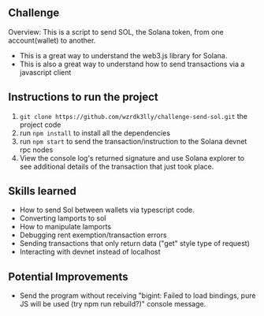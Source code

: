 ## Challenge
Overview: This is a script to send SOL, the Solana token, from one account(wallet) to another. 

- This is a great way to understand the web3.js library for Solana. 
- This is also a great way to understand how to send transactions via a javascript client


## Instructions to run the project
1. `git clone https://github.com/wzrdk3lly/challenge-send-sol.git` the project code 
2. run `npm install` to install all the dependencies
3. run `npm start` to send the transaction/instruction to the Solana devnet rpc nodes
4. View the console log's returned signature and use Solana explorer to see additional details of the transaction that just took place.


## Skills learned
- How to send Sol between wallets via typescript code.
- Converting lamports to sol
- How to manipulate lamports
- Debugging rent exemption/transaction errors
- Sending transactions that only return data ("get" style type of request) 
- Interacting with devnet instead of localhost

## Potential Improvements 
- Send the program without receiving "bigint: Failed to load bindings, pure JS will be used (try npm run rebuild?)" console message.
